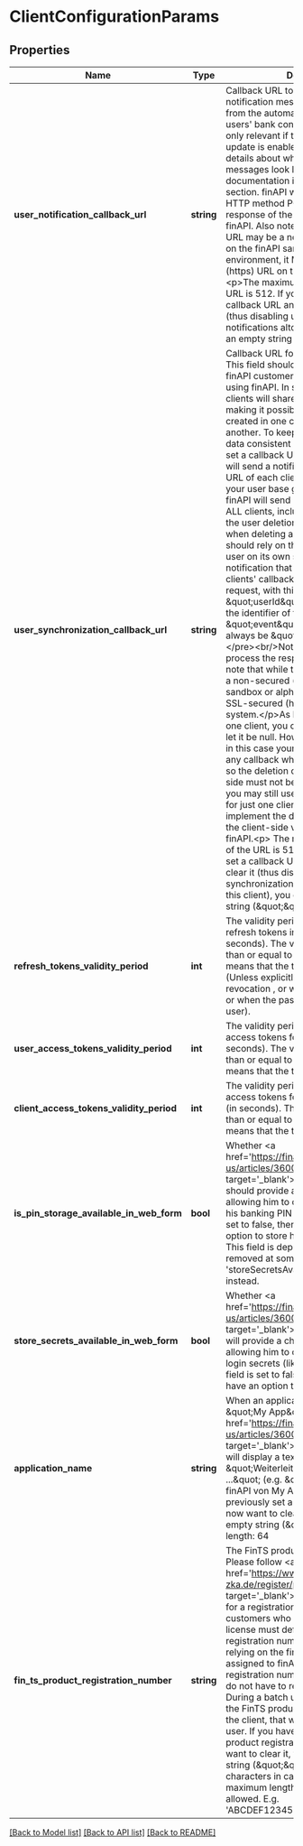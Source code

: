 # ClientConfigurationParams

## Properties
Name | Type | Description | Notes
------------ | ------------- | ------------- | -------------
**user_notification_callback_url** | **string** | Callback URL to which finAPI sends the notification messages that are triggered from the automatic batch update of the users&#39; bank connections. This field is only relevant if the automatic batch update is enabled for your client. For details about what the notification messages look like, please see the documentation in the &#39;Notification Rules&#39; section. finAPI will call this URL with HTTP method POST. Note that the response of the call is not processed by finAPI. Also note that while the callback URL may be a non-secured (http) URL on the finAPI sandbox or alpha environment, it MUST be a SSL-secured (https) URL on the finAPI live system.&lt;p&gt;The maximum allowed length of the URL is 512. If you have previously set a callback URL and now want to clear it (thus disabling user-related notifications altogether), you can pass an empty string (\&quot;\&quot;). | [optional] 
**user_synchronization_callback_url** | **string** | Callback URL for user synchronization. This field should be set if you - as a finAPI customer - have multiple clients using finAPI. In such case, all of your clients will share the same user base, making it possible for a user to be created in one client, but then deleted in another. To keep the client-side user data consistent in all clients, you should set a callback URL for each client. finAPI will send a notification to the callback URL of each client whenever a user of your user base gets deleted. Note that finAPI will send a deletion notification to ALL clients, including the one that made the user deletion request to finAPI. So when deleting a user in finAPI, a client should rely on the callback to delete the user on its own side. &lt;p&gt;The notification that finAPI sends to the clients&#39; callback URLs will be a POST request, with this body: &lt;pre&gt;{    \&quot;userId\&quot; : string // contains the identifier of the deleted user    \&quot;event\&quot; : string // this will always be \&quot;DELETED\&quot; }&lt;/pre&gt;&lt;br/&gt;Note that finAPI does not process the response of this call. Also note that while the callback URL may be a non-secured (http) URL on the finAPI sandbox or alpha system, it MUST be a SSL-secured (https) URL on the live system.&lt;/p&gt;As long as you have just one client, you can ignore this field and let it be null. However keep in mind that in this case your client will not receive any callback when a user gets deleted - so the deletion of the user on the client-side must not be forgotten. Of course you may still use the callback URL even for just one client, if you want to implement the deletion of the user on the client-side via the callback from finAPI.&lt;p&gt; The maximum allowed length of the URL is 512. If you have previously set a callback URL and now want to clear it (thus disabling user synchronization related notifications for this client), you can pass an empty string (\&quot;\&quot;). | [optional] 
**refresh_tokens_validity_period** | **int** | The validity period that newly requested refresh tokens initially have (in seconds). The value must be greater than or equal to 60, or 0. A value of 0 means that the tokens never expire (Unless explicitly invalidated, e.g. by revocation , or when a user gets locked, or when the password is reset for a user). | [optional] 
**user_access_tokens_validity_period** | **int** | The validity period that newly requested access tokens for users initially have (in seconds). The value must be greater than or equal to 60, or 0. A value of 0 means that the tokens never expire. | [optional] 
**client_access_tokens_validity_period** | **int** | The validity period that newly requested access tokens for clients initially have (in seconds). The value must be greater than or equal to 60, or 0. A value of 0 means that the tokens never expire. | [optional] 
**is_pin_storage_available_in_web_form** | **bool** | Whether &lt;a href&#x3D;&#39;https://finapi.zendesk.com/hc/en-us/articles/360002596391&#39; target&#x3D;&#39;_blank&#39;&gt;finAPI&#39;s web form&lt;/a&gt; should provide a checkbox for the user allowing him to choose whether to store his banking PIN in finAPI. If this field is set to false, then the user won&#39;t have an option to store his PIN.&lt;br&gt;&lt;br&gt;NOTE: This field is deprecated and will be removed at some point. Use &#39;storeSecretsAvailableInWebForm&#39; instead. | [optional] 
**store_secrets_available_in_web_form** | **bool** | Whether &lt;a href&#x3D;&#39;https://finapi.zendesk.com/hc/en-us/articles/360002596391&#39; target&#x3D;&#39;_blank&#39;&gt;finAPI&#39;s web form&lt;/a&gt; will provide a checkbox for the user allowing him to choose whether to store login secrets (like a PIN) in finAPI. If this field is set to false, then the user won&#39;t have an option to store this data. | [optional] 
**application_name** | **string** | When an application name is set (e.g. \&quot;My App\&quot;), then &lt;a href&#x3D;&#39;https://finapi.zendesk.com/hc/en-us/articles/360002596391&#39; target&#x3D;&#39;_blank&#39;&gt;finAPI&#39;s web form&lt;/a&gt; will display a text to the user \&quot;Weiterleitung auf finAPI von ...\&quot; (e.g. \&quot;Weiterleitung auf finAPI von My App\&quot;). If you have previously set a application name and now want to clear it, you can pass an empty string (\&quot;\&quot;). Maximum length: 64 | [optional] 
**fin_ts_product_registration_number** | **string** | The FinTS product registration number. Please follow &lt;a href&#x3D;&#39;https://www.hbci-zka.de/register/prod_register.htm&#39; target&#x3D;&#39;_blank&#39;&gt;this link&lt;/a&gt; to apply for a registration number. Only customers who have an AISP or PISP license must define their FinTS product registration number. Customers who are relying on the finAPI web form will be assigned to finAPI&#39;s FinTS product registration number automatically and do not have to register themselves. During a batch update, finAPI is using the FinTS product registration number of the client, that was used to create the user. If you have previously set a FinTS product registration number and now want to clear it, you can pass an empty string (\&quot;\&quot;). Only hexa decimal characters in capital case with a maximum length of 25 characters are allowed. E.g. &#39;ABCDEF1234567890ABCDEF123&#39; | [optional] 

[[Back to Model list]](../README.md#documentation-for-models) [[Back to API list]](../README.md#documentation-for-api-endpoints) [[Back to README]](../README.md)



